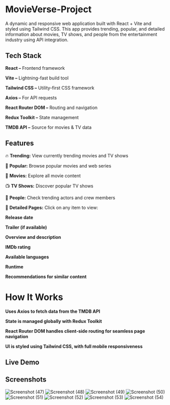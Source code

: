 # MovieVerse-Project
A dynamic and responsive web application built with React + Vite and styled using Tailwind CSS. This app provides trending, popular, and detailed information about movies, TV shows, and people from the entertainment industry using API integration.


## Tech Stack

**React –** Frontend framework

**Vite –** Lightning-fast build tool

**Tailwind CSS –** Utility-first CSS framework

**Axios –** For API requests

**React Router DOM –** Routing and navigation

**Redux Toolkit –** State management

**TMDB API –** Source for movies & TV data

## Features

🔥 **Trending:** View currently trending movies and TV shows

🌟 **Popular:** Browse popular movies and web series

🎥 **Movies:** Explore all movie content

📺 **TV Shows:** Discover popular TV shows

👤 **People:** Check trending actors and crew members

📄 **Detailed Pages:** Click on any item to view:

**Release date**

**Trailer (if available)**

**Overview and description**

**IMDb rating**

**Available languages**

**Runtime**

**Recommendations for similar content**

# How It Works

**Uses Axios to fetch data from the TMDB API**

**State is managed globally with Redux Toolkit**

**React Router DOM handles client-side routing for seamless page navigation**

**UI is styled using Tailwind CSS, with full mobile responsiveness**

## Live Demo


## Screenshots
![Screenshot (47)](https://github.com/user-attachments/assets/4538fcd6-de93-48f5-a328-5a4989eccd14)
![Screenshot (48)](https://github.com/user-attachments/assets/17a582cb-f736-4a5f-931c-5f6b67b2b0f3)
![Screenshot (49)](https://github.com/user-attachments/assets/f57b324a-9dde-4808-b7da-b6251adc0c23)
![Screenshot (50)](https://github.com/user-attachments/assets/29c9139a-cee5-4373-b9ba-8f1843e8c161)
![Screenshot (51)](https://github.com/user-attachments/assets/dedc6e38-de28-4d8b-8bf8-7c53976b1746)
![Screenshot (52)](https://github.com/user-attachments/assets/715d6ad7-60d1-4203-be52-ac8fd2197a45)
![Screenshot (53)](https://github.com/user-attachments/assets/6edbb16e-26c1-48fb-9b77-962ada2e87e4)
![Screenshot (54)](https://github.com/user-attachments/assets/f3d7eb1e-4ad4-4cf1-8741-f65e5b71e52b)








